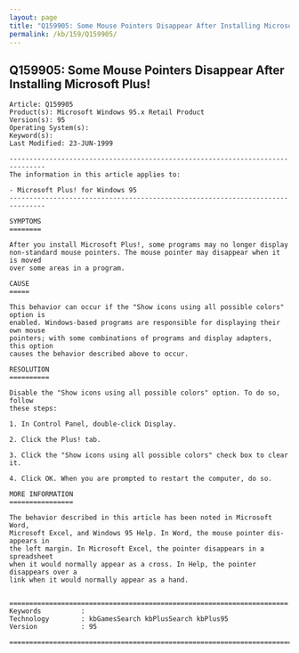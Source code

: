 ```yaml
---
layout: page
title: "Q159905: Some Mouse Pointers Disappear After Installing Microsoft Plus!"
permalink: /kb/159/Q159905/
---
```


## Q159905: Some Mouse Pointers Disappear After Installing Microsoft Plus!

	Article: Q159905
	Product(s): Microsoft Windows 95.x Retail Product
	Version(s): 95
	Operating System(s): 
	Keyword(s): 
	Last Modified: 23-JUN-1999
	
	-------------------------------------------------------------------------------
	The information in this article applies to:
	
	- Microsoft Plus! for Windows 95 
	-------------------------------------------------------------------------------
	
	SYMPTOMS
	========
	
	After you install Microsoft Plus!, some programs may no longer display
	non-standard mouse pointers. The mouse pointer may disappear when it is moved
	over some areas in a program.
	
	CAUSE
	=====
	
	This behavior can occur if the "Show icons using all possible colors" option is
	enabled. Windows-based programs are responsible for displaying their own mouse
	pointers; with some combinations of programs and display adapters, this option
	causes the behavior described above to occur.
	
	RESOLUTION
	==========
	
	Disable the "Show icons using all possible colors" option. To do so, follow
	these steps:
	
	1. In Control Panel, double-click Display.
	
	2. Click the Plus! tab.
	
	3. Click the "Show icons using all possible colors" check box to clear it.
	
	4. Click OK. When you are prompted to restart the computer, do so.
	
	MORE INFORMATION
	================
	
	The behavior described in this article has been noted in Microsoft Word,
	Microsoft Excel, and Windows 95 Help. In Word, the mouse pointer dis- appears in
	the left margin. In Microsoft Excel, the pointer disappears in a spreadsheet
	when it would normally appear as a cross. In Help, the pointer disappears over a
	link when it would normally appear as a hand.
	
	
	======================================================================
	Keywords          :  
	Technology        : kbGamesSearch kbPlusSearch kbPlus95
	Version           : 95
	
	=============================================================================
	

